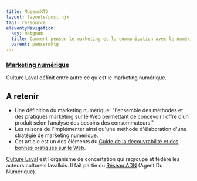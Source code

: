 ```yaml
---
title: MuseumXTD
layout: layouts/post.njk
tags: ressource
eleventyNavigation:
  key: mktgnum
  title: Comment penser le marketing et la communication avec le numérique?
  parent: pensermktg
---
```

### [Marketing numérique](https://culturelaval.ca/guide-maketing-numerique/)
Culture Laval définit entre autre ce qu'est le marketing numérique. 

## A retenir
- Une définition du marketing numérique: "l'ensemble des méthodes et des pratiques marketing sur le Web permettant de concevoir l’offre d’un produit selon l’analyse des besoins des consommateurs."
- Les raisons de l'implémenter ainsi qu'une méthode d'élaboration d'une stratégie de marketing numérique. 
- Cet article est un des éléments du [Guide de la découvrabilité et des bonnes pratiques sur le Web](https://culturelaval.ca/guide-decouvrabilite-bonnes-pratiques/). 
  
[Culture Laval](https://culturelaval.ca/mission-et-histoire/) est l’organisme de concertation qui regroupe et fédère les acteurs culturels lavallois. Il fait partie du [Réseau ADN](https://wiki.reseauadn.ca/wiki/%C3%80_propos_du_R%C3%A9seau_ADN) (Agent Du Numérique). 